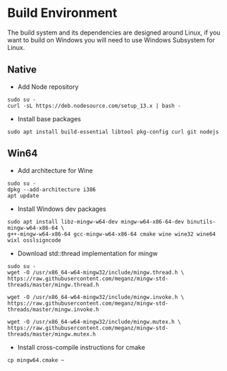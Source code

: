 # Build Environment

The build system and its dependencies are designed around Linux, 
if you want to build on Windows you will need to use Windows Subsystem for Linux.

## Native

* Add Node repository

```
sudo su -
curl -sL https://deb.nodesource.com/setup_13.x | bash -
```

* Install base packages

```
sudo apt install build-essential libtool pkg-config curl git nodejs
```

## Win64

* Add architecture for Wine


```
sudo su -
dpkg --add-architecture i386
apt update
```

* Install Windows dev packages

```
sudo apt install libz-mingw-w64-dev mingw-w64-x86-64-dev binutils-mingw-w64-x86-64 \
g++-mingw-w64-x86-64 gcc-mingw-w64-x86-64 cmake wine wine32 wine64 wixl osslsigncode
```

* Download std::thread implementation for mingw

```
sudo su -
wget -O /usr/x86_64-w64-mingw32/include/mingw.thread.h \
https://raw.githubusercontent.com/meganz/mingw-std-threads/master/mingw.thread.h

wget -O /usr/x86_64-w64-mingw32/include/mingw.invoke.h \
https://raw.githubusercontent.com/meganz/mingw-std-threads/master/mingw.invoke.h

wget -O /usr/x86_64-w64-mingw32/include/mingw.mutex.h \
https://raw.githubusercontent.com/meganz/mingw-std-threads/master/mingw.mutex.h
```

* Install cross-compile instructions for cmake

```
cp mingw64.cmake ~
```
